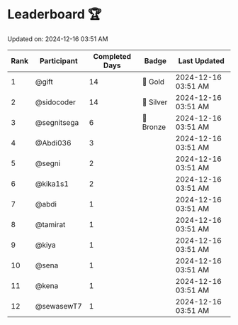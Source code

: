# Leaderboard 🏆

Updated on: 2024-12-16 03:51 AM

| Rank | Participant       | Completed Days | Badge      | Last Updated         |
|------|-------------------|----------------|------------|----------------------|
| 1    | @gift             | 14             | 🏅 Gold     | 2024-12-16 03:51 AM |
| 2    | @sidocoder        | 14             | 🥈 Silver   | 2024-12-16 03:51 AM |
| 3    | @segnitsega       | 6              | 🥉 Bronze   | 2024-12-16 03:51 AM |
| 4    | @Abdi036          | 3              |            | 2024-12-16 03:51 AM |
| 5    | @segni            | 2              |            | 2024-12-16 03:51 AM |
| 6    | @kika1s1          | 2              |            | 2024-12-16 03:51 AM |
| 7    | @abdi             | 1              |            | 2024-12-16 03:51 AM |
| 8    | @tamirat          | 1              |            | 2024-12-16 03:51 AM |
| 9    | @kiya             | 1              |            | 2024-12-16 03:51 AM |
| 10   | @sena             | 1              |            | 2024-12-16 03:51 AM |
| 11   | @kena             | 1              |            | 2024-12-16 03:51 AM |
| 12   | @sewasewT7        | 1              |            | 2024-12-16 03:51 AM |
